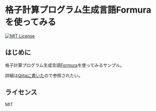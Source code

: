# 格子計算プログラム生成言語Formuraを使ってみる

[![MIT License](http://img.shields.io/badge/license-MIT-blue.svg?style=flat)](LICENSE)

## はじめに

格子計算プログラム生成言語[Formura](https://github.com/formura/formura)を使ってみるサンプル。

詳細は[Qiitaに書いた](https://qiita.com/kaityo256/items/8b6c9ca1abeeef64f414)ので参照されたい。

## ライセンス

MIT